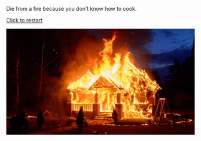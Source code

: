 Die from a fire because you don’t know how to cook.

[Click to restart](../../run.md)

![fire](../../images/house-fire.jpg)